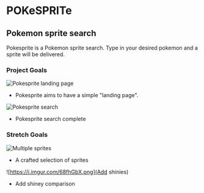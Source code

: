 # POKeSPRITe

## Pokemon sprite search

Pokesprite is a Pokemon sprite search. Type in your desired pokemon and a sprite will be delivered.


### Project Goals

![Pokesprite landing page](https://i.imgur.com/UMfJTym.png)

- Pokesprite aims to have a simple "landing page".

![Pokesprite search](https://i.imgur.com/N2sriDj.png)

- Pokesprite search complete

### Stretch Goals

![Multiple sprites](https://i.imgur.com/HnKfd5H.png)

- A crafted selection of sprites

![https://i.imgur.com/68fhGbX.png](Add shinies)
 
- Add shiney comparison

